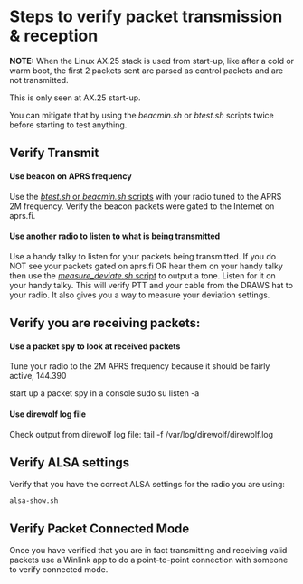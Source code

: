 # Steps to verify packet transmission & reception

**NOTE:** When the Linux AX.25 stack is used from start-up, like after a cold or warm
boot, the first 2 packets sent are parsed as control packets and are not
transmitted.

This is only seen at AX.25 start-up.

You can mitigate that by using the _beacmin.sh_ or _btest.sh_ scripts twice
before starting to test anything.

## Verify Transmit

#### Use beacon on APRS frequency
  Use the [_btest.sh_ or _beacmin.sh_ scripts](https://github.com/nwdigitalradio/n7nix/tree/master/debug#5-direwolfudrc-testing) with your radio tuned to the
  APRS 2M frequency.  Verify the beacon packets were gated to the
  Internet on aprs.fi.

#### Use another radio to listen to what is being transmitted
  Use a handy talky to listen for your packets being transmitted.  If
  you do NOT see your packets gated on aprs.fi OR hear them on your
  handy talky then use the [_measure_deviate.sh_ script](https://github.com/nwdigitalradio/n7nix/tree/master/deviation) to
  output a tone. Listen for it on your handy talky. This will verify PTT
  and your cable from the DRAWS hat to your radio. It also gives you a
  way to measure your deviation settings.

## Verify you are receiving packets:

#### Use a packet spy to look at received packets
  Tune your radio to the 2M APRS frequency because it should be fairly
  active, 144.390

  start up a packet spy in a console
  sudo su
  listen -a

#### Use direwolf log file
  Check output from direwolf log file:
  tail -f /var/log/direwolf/direwolf.log

## Verify ALSA settings
  Verify that you have the correct ALSA settings for the radio you are
  using:

```
alsa-show.sh
```

## Verify Packet Connected Mode
  Once you have verified that you are in fact transmitting and receiving
  valid packets use a Winlink app to do a point-to-point connection with
  someone to verify connected mode.


